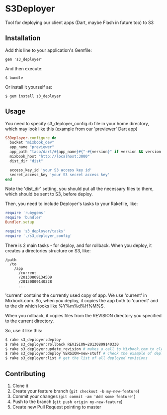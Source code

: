 # S3Deployer

Tool for deploying our client apps (Dart, maybe Flash in future too) to S3

## Installation

Add this line to your application's Gemfile:

    gem 's3_deployer'

And then execute:

    $ bundle

Or install it yourself as:

    $ gem install s3_deployer

## Usage

You need to specify s3_deployer_config.rb file in your home directory, which may look like this (example from our 'previewer' Dart app)

```ruby
S3Deployer.configure do
  bucket "mixbook_dev"
  app_name "previewer"
  app_path "taco/dart/#{app_name}#{"-#{version}" if version && version != ""}"
  mixbook_host "http://localhost:3000"
  dist_dir "dist"

  access_key_id 'your S3 access key id'
  secret_access_key 'your S3 secret access key'
end
```

Note the 'dist_dir' setting, you should put all the necessary files to there, which should be sent to S3, before deploy.

Then, you need to include Deployer's tasks to your Rakefile, like:

```ruby
require 'rubygems'
require 'bundler'
Bundler.setup

require 's3_deployer/tasks'
require './s3_deployer_config'
```

There is 2 main tasks - for deploy, and for rollback. When you deploy, it creates a directories structure on S3, like:

```
/path
  /to
    /app
      /current
      /20130809134509
      /20130809140328
      ...
```

'current' contains the currently used copy of app. We use 'current' in Mixbook.com.
So, when you deploy, it copies the app both to 'current' and to the dir which looks like %Y%m%d%H%M%S.

When you rollback, it copies files from the REVISION directory you specified to the current directory.

So, use it like this:

```bash
$ rake s3_deployer:deploy
$ rake s3_deployer:rollback REVISION=20130809140330
$ rake s3_deployer:update_revision # makes a call to Mixbook.com to clear cache
$ rake s3_deployer:deploy VERSION=new-stuff # check the example of deployer.rb above to see how it is used
$ rake s3_deployer:list # get the list of all deployed revisions
```

## Contributing

1. Clone it
2. Create your feature branch (`git checkout -b my-new-feature`)
3. Commit your changes (`git commit -am 'Add some feature'`)
4. Push to the branch (`git push origin my-new-feature`)
5. Create new Pull Request pointing to master
